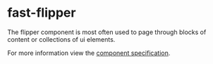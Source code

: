 # fast-flipper
The flipper component is most often used to page through blocks of content or collections of ui elements.

For more information view the [component specification](../../../fast-foundation/src/flipper/flipper.spec.md).